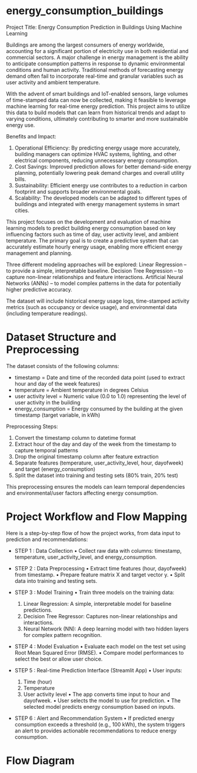 # energy_consumption_buildings
Project Title: Energy Consumption Prediction in Buildings Using Machine Learning

Buildings are among the largest consumers of energy worldwide, accounting for a significant portion of electricity use in both residential and commercial sectors. A major challenge in energy management is the ability to anticipate consumption patterns in response to dynamic environmental conditions and human activity. Traditional methods of forecasting energy demand often fail to incorporate real-time and granular variables such as user activity and ambient temperature.

With the advent of smart buildings and IoT-enabled sensors, large volumes of time-stamped data can now be collected, making it feasible to leverage machine learning for real-time energy prediction. This project aims to utilize this data to build models that can learn from historical trends and adapt to varying conditions, ultimately contributing to smarter and more sustainable energy use.

Benefits and Impact:
1. Operational Efficiency: By predicting energy usage more accurately, building managers can optimize HVAC systems, lighting, and other electrical components, reducing unnecessary energy consumption.
2. Cost Savings: Improved prediction allows for better demand-side energy planning, potentially lowering peak demand charges and overall utility bills.
3. Sustainability: Efficient energy use contributes to a reduction in carbon footprint and supports broader environmental goals.
4. Scalability: The developed models can be adapted to different types of buildings and integrated with energy management systems in smart cities.

This project focuses on the development and evaluation of machine learning models to predict building energy consumption based on key influencing factors such as time of day, user activity level, and ambient temperature. The primary goal is to create a predictive system that can accurately estimate hourly energy usage, enabling more efficient energy management and planning.

Three different modeling approaches will be explored:
Linear Regression – to provide a simple, interpretable baseline.
Decision Tree Regression – to capture non-linear relationships and feature interactions.
Artificial Neural Networks (ANNs) – to model complex patterns in the data for potentially higher predictive accuracy.

The dataset will include historical energy usage logs, time-stamped activity metrics (such as occupancy or device usage), and environmental data (including temperature readings). 

# Dataset Structure and Preprocessing

The dataset consists of the following columns:
- timestamp = Date and time of the recorded data point (used to extract hour and day of the week features)
- temperature = Ambient temperature in degrees Celsius
- user activity level = Numeric value (0.0 to 1.0) representing the level of user activity in the building
- energy_consumption = Energy consumed by the building at the given timestamp (target variable, in kWh)

Preprocessing Steps:
1. Convert the timestamp column to datetime format
2. Extract hour of the day and day of the week from the timestamp to capture temporal patterns
3. Drop the original timestamp column after feature extraction
4. Separate features (temperature, user_activity_level, hour, dayofweek) and target (energy_consumption)
5. Split the dataset into training and testing sets (80% train, 20% test)

This preprocessing ensures the models can learn temporal dependencies and environmental/user factors affecting energy consumption.

# Project Workflow and Flow Mapping
Here is a step-by-step flow of how the project works, from data input to prediction and recommendations:

- STEP 1 : Data Collection
  •	Collect raw data with columns: timestamp, temperature, user_activity_level, and energy_consumption.
  
- STEP 2 : Data Preprocessing
  •	Extract time features (hour, dayofweek) from timestamp.
  •	Prepare feature matrix X and target vector y.
  •	Split data into training and testing sets.

- STEP 3 : Model Training
  •	Train three models on the training data:
    1. Linear Regression: A simple, interpretable model for baseline predictions.
    2. Decision Tree Regressor: Captures non-linear relationships and interactions.
    3. Neural Network (NN): A deep learning model with two hidden layers for complex pattern recognition.
 
- STEP 4 : Model Evaluation
  •	Evaluate each model on the test set using Root Mean Squared Error (RMSE).
  •	Compare model performances to select the best or allow user choice.

- STEP 5 : Real-time Prediction Interface (Streamlit App)
  •	User inputs:
  	1. Time (hour)
    2. Temperature
    3. User activity level
  •	The app converts time input to hour and dayofweek.
  •	User selects the model to use for prediction.
  •	The selected model predicts energy consumption based on inputs.

- STEP 6 : Alert and Recommendation System
  •	If predicted energy consumption exceeds a threshold (e.g., 100 kWh), the system triggers an alert to provides actionable recommendations to reduce energy consumption.

# Flow Diagram





